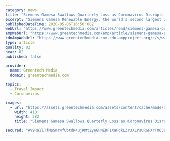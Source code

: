 ```yaml
---
category: news
title: "Siemens Gamesa Swallows Quarterly Loss as Coronavirus Disrupts Travel, Closes Factories"
excerpt: "Siemens Gamesa Renewable Energy, the world's second largest wind turbine manufacturer, posted a €165 million ($178 million) net loss for the January to March quarter, with coronavirus weighing on its results."
publishedDateTime: 2020-05-06T16:50:00Z
webUrl: "https://www.greentechmedia.com/articles/read/siemens-gamesa-posts-net-loss-amid-coronavirus-disruption"
ampWebUrl: "https://www.greentechmedia.com/amp/article/siemens-gamesa-posts-net-loss-amid-coronavirus-disruption"
cdnAmpWebUrl: "https://www-greentechmedia-com.cdn.ampproject.org/c/s/www.greentechmedia.com/amp/article/siemens-gamesa-posts-net-loss-amid-coronavirus-disruption"
type: article
quality: 82
heat: 82
published: false

provider:
  name: Greentech Media
  domain: greentechmedia.com

topics:
  - Travel Impact
  - Coronavirus

images:
  - url: "https://assets.greentechmedia.com/assets/content/cache/made/assets/content/cache/remote/https_assets.greentechmedia.com/content/images/articles/Siemens_Gamesa_Offshore_Wind_Turbine_Nacelle_XL_410_282_c1.jpg"
    width: 410
    height: 282
    title: "Siemens Gamesa Swallows Quarterly Loss as Coronavirus Disrupts Travel, Closes Factories"

secured: "AV9RaIlTfMpSmr4fUbtdR4ujKMtZyeGPNEDF1XaPdkLZrJXLPsURGFXrTO65sW5xlwDLp/o5MQjktluKjarw+VhnS/27bvxkXCVqtSYEqWzNC1/hWZNWS+ihFpi9mP340K8NDkDe6M+pM5kPBKdPlnTINWJIn3dYGAqTvBq/NTwrPvIV23Tb4mPOQk9pYnD2iRZVXVucr5qRQmWAyut13ESuygS/dTFH10txVG1YOIqKaKHS9OXpqbbUrR5XGVQhKfPNooXqKOBXH2l0Oo+YjVY373XpKbgG1SFn5lymHmUtJt1jVl4Cv7jlMPGZlIAOG60C832/16OUWimnF0z4SBa+QCqCL4b7D+XSuUWlp98G8D97jC6TOPPQ0l/655OuppAp5asJUvkQ9nehs7wpYoVJqfBqlP77auEhLe87fv4cOFr/S2JJRipmhkg234k1Vc4TFPkeTbDIv8sIYjSrkugg4fGhYwspRW0Eh/eST0k=;bEmhu6gfHnUdRjRtK0VMXw=="
---
```



